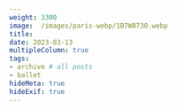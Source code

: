 ```yaml
---
weight: 3300
image:  /images/paris-webp/1B7W8730.webp
title:
date: 2023-03-13
multipleColumn: true
tags:
- archive # all posts
- ballet
hideMeta: true
hideExif: true
---
```

